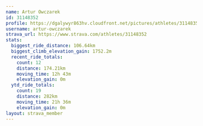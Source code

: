 ```yaml
---
name: Artur Owczarek
id: 31148352
profile: https://dgalywyr863hv.cloudfront.net/pictures/athletes/31148352/15906846/1/large.jpg
username: artur-owczarek
strava_url: https://www.strava.com/athletes/31148352
stats:
  biggest_ride_distance: 106.64km
  biggest_climb_elevation_gain: 1752.2m
  recent_ride_totals:
    count: 12
    distance: 174.21km
    moving_time: 12h 43m
    elevation_gain: 0m
  ytd_ride_totals:
    count: 19
    distance: 282km
    moving_time: 21h 36m
    elevation_gain: 0m
layout: strava_member
--- 
```

